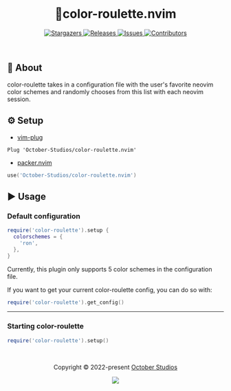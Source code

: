 <h1 align="center">
  <img
    src="https://raw.githubusercontent.com/catppuccin/catppuccin/main/assets/misc/transparent.png"
    height="30"
    width="0px"
  />
  🎨color-roulette.nvim
  <img
    src="https://raw.githubusercontent.com/catppuccin/catppuccin/main/assets/misc/transparent.png"
    height="30"
    width="0px"
  />
</h1>

<p align="center">
  <a href="https://github.com/October-Studios/color-roulette.nvim/stargazers">
    <img
      alt="Stargazers"
      src="https://img.shields.io/github/stars/October-Studios/color-roulette.nvim?style=for-the-badge&logo=starship&color=c678dd&logoColor=d9e0ee&labelColor=282a36"
    />
  </a>
  <a href="https://github.com/October-Studios/color-roulette.nvim/releases/latest">
    <img
      alt="Releases"
      src="https://img.shields.io/github/release/October-Studios/color-roulette.nvim.svg?style=for-the-badge&include_prereleases&logo=github&color=F2CDCD&logoColor=d9e0ee&labelColor=282a36"
    />
  </a>
  <a href="https://github.com/October-Studios/color-roulette.nvim/issues">
    <img
      alt="Issues"
      src="https://img.shields.io/github/issues/October-Studios/color-roulette.nvim?style=for-the-badge&logo=gitbook&color=f0c062&logoColor=d9e0ee&labelColor=282a36"
    />
  </a>
  <a href="https://github.com/October-Studios/color-roulette.nvim/contributors">
    <img
      alt="Contributors"
      src="https://img.shields.io/github/contributors/October-Studios/color-roulette.nvim?style=for-the-badge&logo=opensourceinitiative&color=abcf84&logoColor=d9e0ee&labelColor=282a36"
    />
  </a>
</p>

&nbsp;

## 💭 About

color-roulette takes in a configuration file with the user's favorite neovim color schemes and randomly chooses from this list with each neovim session.

## ⚙️ Setup

- [vim-plug](https://github.com/junegunn/vim-plug)

```vim
Plug 'October-Studios/color-roulette.nvim'
```

- [packer.nvim](https://github.com/wbthomason/packer.nvim)

```lua
use('October-Studios/color-roulette.nvim')
```

## ▶️ Usage

### Default configuration

```lua
require('color-roulette').setup {
  colorschemes = {
    'ron',
  },
}
```

Currently, this plugin only supports 5 color schemes in the configuration file.

If you want to get your current color-roulette config, you can do so with:

```lua
require('color-roulette').get_config()
```

---

### Starting color-roulette

```lua
require('color-roulette').setup()
```

&nbsp;

<p align="center">
  Copyright &copy; 2022-present
  <a href="https://github.com/October-Studios" target="_blank">October Studios</a>
</p>
<p align="center">
  <a href="https://github.com/October-Studios/color-roulette.nvim/blob/main/LICENSE"
    ><img
      src="https://img.shields.io/static/v1.svg?style=for-the-badge&label=License&message=MIT&logoColor=d9e0ee&colorA=282a36&colorB=c678dd"
  /></a>
</p>
